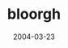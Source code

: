 ---
layout: base.njk
title : 'bloorgh' 
view_title : 'bloorgh' 
year : '2004' 
date : '2004-03-23' 
img_file : '/drawing/bloorgh.png' 
html_file : 'bloorgh' 
next_html : 'guesswherewearegoingto.html' 
year_order : '50' 
permalink : "title/{{html_file}}.html"
---